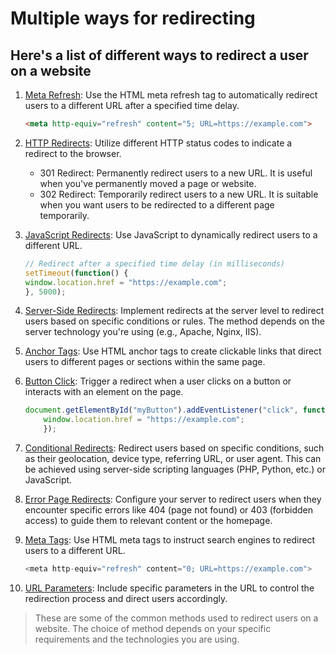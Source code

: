 # Multiple ways for redirecting

## Here's a list of different ways to redirect a user on a website

1. [Meta Refresh](/Meta-Refresh): Use the HTML meta refresh tag to automatically redirect users to a different URL after a specified time delay.

    ````html
    <meta http-equiv="refresh" content="5; URL=https://example.com">
    ````

2. [HTTP Redirects](/HTTP-Redirects): Utilize different HTTP status codes to indicate a redirect to the browser.
    * 301 Redirect: Permanently redirect users to a new URL. It is useful when you've permanently moved a page or website.
    * 302 Redirect: Temporarily redirect users to a new URL. It is suitable when you want users to be redirected to a different page temporarily.

3. [JavaScript Redirects](/JavaScript-Redirects): Use JavaScript to dynamically redirect users to a different URL.

    ````js
    // Redirect after a specified time delay (in milliseconds)
    setTimeout(function() {
    window.location.href = "https://example.com";
    }, 5000);
    ````

4. [Server-Side Redirects](/Server-Side-Redirects): Implement redirects at the server level to redirect users based on specific conditions or rules. The method depends on the server technology you're using (e.g., Apache, Nginx, IIS).

5. [Anchor Tags](/Anchor-Tags): Use HTML anchor tags to create clickable links that direct users to different pages or sections within the same page.

6. [Button Click](/Button-Click): Trigger a redirect when a user clicks on a button or interacts with an element on the page.

    ````js
    document.getElementById("myButton").addEventListener("click", function() {
        window.location.href = "https://example.com";
        });
    ````

7. [Conditional Redirects](/Conditional-Redirects): Redirect users based on specific conditions, such as their geolocation, device type, referring URL, or user agent. This can be achieved using server-side scripting languages (PHP, Python, etc.) or JavaScript.

8. [Error Page Redirects](/Error-Page-Redirects): Configure your server to redirect users when they encounter specific errors like 404 (page not found) or 403 (forbidden access) to guide them to relevant content or the homepage.

9. [Meta Tags](/Meta-Tags): Use HTML meta tags to instruct search engines to redirect users to a different URL.

    ````js
    <meta http-equiv="refresh" content="0; URL=https://example.com">
    ````

10. [URL Parameters](/URL-Parameters): Include specific parameters in the URL to control the redirection process and direct users accordingly.

> These are some of the common methods used to redirect users on a website. The choice of method depends on your specific requirements and the technologies you are using.

